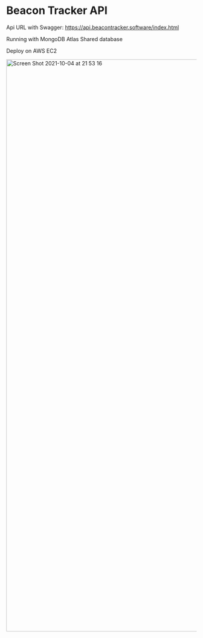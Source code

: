 # Beacon Tracker API

Api URL with Swagger: https://api.beacontracker.software/index.html

Running with MongoDB Atlas Shared database

Deploy on AWS EC2  

<img width="1511" alt="Screen Shot 2021-10-04 at 21 53 16" src="https://user-images.githubusercontent.com/22487037/135943715-e88a926a-25b0-46a2-b824-abff6389f6c9.png">
